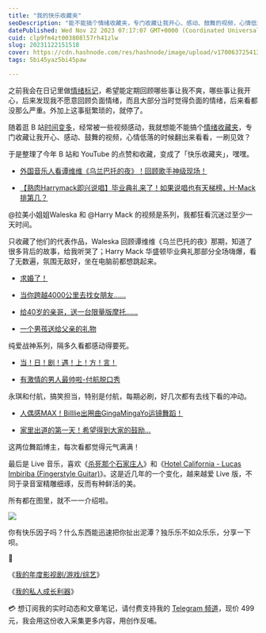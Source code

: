 ```yaml
---
title: "我的快乐收藏夹"
seoDescription: "能不能搞个情绪收藏夹，专门收藏让我开心、感动、鼓舞的视频，心情低落的时候翻出来看看，一刷见效。"
datePublished: Wed Nov 22 2023 07:17:07 GMT+0000 (Coordinated Universal Time)
cuid: clp9fm4zt003808l57rh41zlw
slug: 20231122151518
cover: https://cdn.hashnode.com/res/hashnode/image/upload/v1700637254132/d46eed21-4d87-4055-8343-d1844238506b.png
tags: 5bi45yaz5bi45paw

---
```


之前我会在日记里做[情绪标记](https://mp.weixin.qq.com/s/N5hVpL1_MMx1NicxsMINOw)，希望能定期回顾哪些事让我不爽，哪些事让我开心，后来发现我不愿意回顾负面情绪，而且大部分当时觉得负面的情绪，后来看都没那么严重。外加上这事挺繁琐的，就停了。

随着逛 B 站[时间变多](https://mp.weixin.qq.com/s/7LX9q1iC4NFlqsTy9LA1sw)，经常被一些视频感动，我就想能不能搞个[情绪收藏夹](https://mp.weixin.qq.com/s/Lm8Hxy0RPZYajLI--LAl5Q)，专门收藏让我开心、感动、鼓舞的视频，心情低落的时候翻出来看看，一刷见效？

于是整理了今年 B 站和 YouTube 的点赞和收藏，变成了「快乐收藏夹」，嘿嘿。

* [外国音乐人看谭维维《乌兰巴托的夜》！回顾歌手神级现场！](https://www.bilibili.com/video/BV17P411G7WZ/)
    
* [【熟肉Harrymack即兴说唱】毕业典礼来了！如果说唱也有天梯榜，H-Mack排第几？](https://www.bilibili.com/video/BV1D14y1N7oU/)
    

@拉美小姐姐Waleska 和 @Harry Mack 的视频是系列，我都狂看沉迷过至少一天时间。

只收藏了他们的代表作品，Waleska 回顾谭维维《乌兰巴托的夜》那期，知道了很多背后的故事，给我听哭了；Harry Mack 华盛顿毕业典礼那部分全场嗨爆，看了无数遍，氛围无敌好，坐在电脑前都想跳起来。

* [求婚了！](https://www.bilibili.com/video/BV1Nd4y1f7uF/)
    
* [当你跨越4000公里去找女朋友......](https://www.bilibili.com/video/BV1dN411K7Pm/)
    
* [给40岁的亲哥，送一台限量版摩托……](https://www.bilibili.com/video/BV1um4y1E7K5/)
    
* [一个男孩送给父亲的礼物](https://www.bilibili.com/video/BV1f54y1u7kA/)
    

纯爱战神系列，隔多久看都感动得要死。

* [当！日！剧！遇！上！方！言！](https://www.bilibili.com/video/BV1Bm4y1z7Yr/)
    
* [有激情的男人最帅啦-付航脱口秀](https://www.bilibili.com/video/BV1hm4y1n7Tn/)
    

永琪和付航，搞笑担当，特别是付航，每期必刷，好几次都有去线下看的冲动。

* [人偶感MAX！Billlie出圈曲GingaMingaYo运镜舞蹈！](https://www.bilibili.com/video/BV1wM4y1J73d/)
    
* [家里出道的第一天！希望得到大家的鼓励...](https://www.bilibili.com/video/BV1ro4y1w7Vs/)
    

这两位舞蹈博主，每次看都觉得元气满满！

最后是 Live 音乐，喜欢《[杀死那个石家庄人](https://www.bilibili.com/video/BV1Wy4y1B7f6/)》和《[Hotel California - Lucas Imbiriba (Fingerstyle Guitar)](https://www.bilibili.com/video/BV1tU4y1s7aa/)》。这是近几年的一个变化，越来越爱 Live 版，不同于录音室精雕细琢，反而有种鲜活的美。

所有都在图里，就不一一介绍啦。

![](https://cdn.hashnode.com/res/hashnode/image/upload/v1700637272716/f6eeaa7e-6f16-4579-8457-7f6bf7c4aaa1.jpeg)

你有快乐因子吗？什么东西能迅速把你扯出泥潭？独乐乐不如众乐乐，分享一下呗。

🔗

《[我的年度影视剧/游戏/综艺](https://mp.weixin.qq.com/s/7LX9q1iC4NFlqsTy9LA1sw)》

《[我的私人成长利器](https://mp.weixin.qq.com/s/N5hVpL1_MMx1NicxsMINOw)》

💳 想订阅我的实时动态和文章笔记，请付费支持我的 [Telegram 频道](https://mp.weixin.qq.com/s/A_yK10ktL8Nl7RzsnGwzEg)，现价 499 元，我会用这份收入采集更多内容，用创作反哺。
